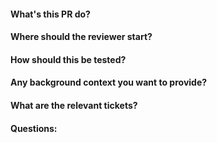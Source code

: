 #### What's this PR do?
 
#### Where should the reviewer start?

#### How should this be tested?

#### Any background context you want to provide?

#### What are the relevant tickets?

#### Questions: